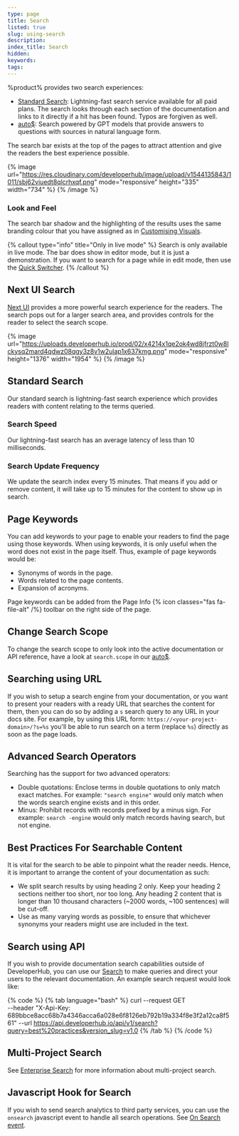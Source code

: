 ```yaml
---
type: page
title: Search
listed: true
slug: using-search
description: 
index_title: Search
hidden: 
keywords: 
tags: 
---
```


%product% provides two search experiences:

- [Standard Search](/support-center/using-search#standard-search): Lightning-fast search service available for all paid plans. The search looks through each section of the documentation and links to it directly if a hit has been found. Typos are forgiven as well.
- [auto$](/support-center/ai-search): Search powered by GPT models that provide answers to questions with sources in natural language form.

The search bar exists at the top of the pages to attract attention and give the readers the best experience possible.

{% image url="https://res.cloudinary.com/developerhub/image/upload/v1544135843/1011/sbj62viuedt8qlcrhxqf.png" mode="responsive" height="335" width="734" %}
{% /image %}

### Look and Feel

The search bar shadow and the highlighting of the results uses the same branding colour that you have assigned as in [Customising Visuals](/support-center/customising-visuals#changing-colour).

{% callout type="info" title="Only in live mode" %}
Search is only available in live mode. The bar does show in editor mode, but it is just a demonstration. If you want to search for a page while in edit mode, then use the [Quick Switcher](/support-center/quick-switcher).
{% /callout %}

## Next UI Search

[Next UI](/support-center/customising-visuals#next-ui) provides a more powerful search experience for the readers. The search pops out for a larger search area, and provides controls for the reader to select the search scope.

{% image url="https://uploads.developerhub.io/prod/02/x4214x1qe2ok4wd8jfrzt0w8lckysq2mard4qdwz08qgy3z8v1w2ulap1x637kmg.png" mode="responsive" height="1376" width="1954" %}
{% /image %}

## Standard Search

Our standard search is lightning-fast search experience which provides readers with content relating to the terms queried.

### Search Speed

Our lightning-fast search has an average latency of less than 10 milliseconds.

### Search Update Frequency

We update the search index every 15 minutes. That means if you add or remove content, it will take up to 15 minutes for the content to show up in search.

## Page Keywords

You can add keywords to your page to enable your readers to find the page using those keywords. When using keywords, it is only useful when the word does not exist in the page itself. Thus, example of page keywords would be:

- Synonyms of words in the page.
- Words related to the page contents.
- Expansion of acronyms.

Page keywords can be added from the Page Info {% icon classes="fas fa-file-alt" /%} toolbar on the right side of the page.

## Change Search Scope

To change the search scope to only look into the active documentation or API reference, have a look at `search.scope` in our [auto$](/support-center/advanced-settings). 

## Searching using URL

If you wish to setup a search engine from your documentation, or you want to present your readers with a ready URL that searches the content for them, then you can do so by adding a `s` search query to any URL in your docs site. For example, by using this URL form: `https://<your-project-domain>/?s=%s` you'll be able to run search on a term (replace `%s`) directly as soon as the page loads. 

## Advanced Search Operators

Searching has the support for two advanced operators:

- Double quotations: Enclose terms in double quotations to only match exact matches. For example: `"search engine"` would only match when the words search engine exists and in this order. 
- Minus: Prohibit records with records prefixed by a minus sign. For example: `search -engine` would only match records having search, but not engine.

## Best Practices For Searchable Content

It is vital for the search to be able to pinpoint what the reader needs. Hence, it is important to arrange the content of your documentation as such:

- We split search results by using heading 2 only. Keep your heading 2 sections neither too short, nor too long. Any heading 2 content that is longer than 10 thousand characters (~2000 words, ~100 sentences) will be cut-off.
- Use as many varying words as possible, to ensure that whichever synonyms your readers might use are included in the text.

## Search using API

If you wish to provide documentation search capabilities outside of DeveloperHub, you can use our [Search](/v2.0/api/ref#search) to make queries and direct your users to the relevant documentation. An example search request would look like:

{% code %}
{% tab language="bash" %}
curl --request GET \
 --header "X-Api-Key: 689bbce8acc68b7a4346acca6a028e6f8126eb792b19a334f8e3f2a12ca8f561"
 --url https://api.developerhub.io/api/v1/search?query=best%20practices&version_slug=v1.0
{% /tab %}
{% /code %}

## Multi-Project Search

See [Enterprise Search](/support-center/enterprise-search) for more information about multi-project search.

## Javascript Hook for Search

If you wish to send search analytics to third party services, you can use the `onsearch` javascript event to handle all search operations. See [On Search event](/support-center/developer-tools#on-search).